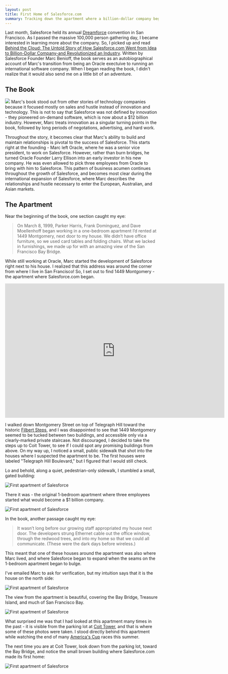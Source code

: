 ```yaml
---
layout: post
title: First Home of Salesforce.com
summary: Tracking down the apartment where a billion-dollar company began
---
```


Last month, Salesforce held its annual [Dreamforce](http://www.salesforce.com/dreamforce/DF13/) convention in San Francisco. As I passed the massive 100,000 person gathering day, I became interested in learning more about the company. So, I picked up and read [Behind the Cloud: The Untold Story of How Salesforce.com Went from Idea to Billion-Dollar Company-and Revolutionized an Industry](http://www.amazon.com/gp/product/B002PJ4SU2/ref=as_li_qf_sp_asin_il_tl?ie=UTF8&camp=1789&creative=9325&creativeASIN=B002PJ4SU2&linkCode=as2&tag=sagacionlook-20). Written by Salesforce Founder Marc Benioff, the book serves as an autobiographical account of Marc's transition from being an Oracle exectuive to running an international software company. When I  began reading the book, I didn't realize that it would also send me on a little bit of an adventure. 


## The Book

<a href="http://www.amazon.com/gp/product/B002PJ4SU2/ref=as_li_qf_sp_asin_il?ie=UTF8&camp=1789&creative=9325&creativeASIN=B002PJ4SU2&linkCode=as2&tag=sagacionlook-20"><img class="img-float" border="0" src="http://ws-na.amazon-adsystem.com/widgets/q?_encoding=UTF8&ASIN=B002PJ4SU2&Format=_SL110_&ID=AsinImage&MarketPlace=US&ServiceVersion=20070822&WS=1&tag=sagacionlook-20" ></a>
Marc's book stood out from other stories of technology companies because it focused mostly on sales and hustle instead of innovation and technology. This is not to say that Salesforce was not defined by innovation - they pioneered on-demand software, which is now about a $12 billion industry. However, Marc treats innovation as a singular turning points in the book, followed by long periods of negotations, advertising, and hard work. 

Throughout the story, it becomes clear that Marc's ability to build and maintain relationships is pivotal to the success of Salesforce. This starts right at the founding - Marc left Oracle, where he was a senior vice president, to work on Salesforce. However, rather than burn bridges, he turned Oracle Founder Larry Ellison into an early investor in his new company. He was even allowed to pick three employees from Oracle to bring with him to Salesforce. This pattern of business acumen continues throughout the growth of Salesforce, and becomes most clear during the international expansion of Salesforce, where Marc describes the relationships and hustle necessary to enter the European, Australian, and Asian markets. 

## The Apartment

Near the beginning of the book, one section caught my eye: 


> On March 8, 1999, Parker Harris, Frank Dominguez, and Dave Moellenhoff began working in a one-bedroom apartment I’d rented at 1449 Montgomery, next door to my house. We didn’t have office furniture, so we used card tables and folding chairs. What we lacked in furnishings, we made up for with an amazing view of the San Francisco Bay Bridge.

While still working at Oracle, Marc started the development of Salesforce right next to his house. I realized that this address was around the corner from where I live in San Francisco! So, I set out to find 1449  Montgomery - the apartment where Salesforce.com began. 

<iframe width="720" height="440" class="full" frameborder="0" scrolling="no" marginheight="0" marginwidth="0" src="https://maps.google.com/maps?f=q&amp;source=s_q&amp;hl=en&amp;geocode=&amp;q=1449+Montgomery+Street,+San+Francisco,+CA&amp;aq=0&amp;oq=1449+Montgomery&amp;sll=37.7577,-122.4376&amp;sspn=0.20276,0.363579&amp;ie=UTF8&amp;hq=&amp;hnear=1449+Montgomery+St,+San+Francisco,+California+94133&amp;t=m&amp;z=14&amp;iwloc=A&amp;output=embed"></iframe>

I walked down Montgomery Street on top of Telegraph Hill toward the historic <a href="http://en.wikipedia.org/wiki/Filbert_Street_(San_Francisco)">Filbert Steps</a>, and I was disappointed to see that 1449 Montgomery seemed to be tucked between two buildings, and accessible only via a clearly-marked private staircase. Not discouraged, I decided to take the steps up to Coit Tower, to see if I could spot any promising buildings from above. On my way up, I noticed a small, public sidewalk that shot into the houses where I suspected the apartment to be. The first houses were labeled "Telegraph Hill Boulevard," but I figured that I would still check. 

Lo and behold, along a quiet, pedestrian-only sidewalk, I stumbled a small, gated building:

<img src="/images/salesforce/1.jpg" alt="First apartment of Salesforce" class="full"/>

There it was - the original 1-bedroom apartment where three employees started what would become a $1 billion company.

<img src="/images/salesforce/2.jpg" alt="First apartment of Salesforce" class="full"/>

In the book, another passage caught my eye:

> It wasn’t long before our growing staff appropriated my house next door. The developers strung Ethernet cable out the office window, through the redwood trees, and into my home so that we could all communicate. (These were the dark days before wireless.)

This meant that one of these houses around the apartment was also where Marc lived, and where Salesforce began to expand when the seams on the 1-bedroom apartment began to bulge. 

I've emailed Marc to ask for verification, but my intuition says that it is the house on the north side:

<img src="/images/salesforce/3.jpg" alt="First apartment of Salesforce" class="full"/>

The view from the apartment is beautiful, covering the Bay Bridge, Treasure Island, and much of San Francisco Bay.

<img src="/images/salesforce/4.jpg" alt="First apartment of Salesforce" class="full"/>

What surprised me was that I had looked at this apartment many times in the past - it is visible from the parking lot at [Coit Tower](http://en.wikipedia.org/wiki/Coit_Tower), and that is where some of these photos were taken. I stood directly behind this apartment while watching the end of many [America's Cup](http://www.americascup.com/) races this summer. 

The next time you are at Coit Tower, look down from the parking lot, toward the Bay Bridge, and notice the small brown building where Salesforce.com made its first home:

<img src="/images/salesforce/5.jpg" alt="First apartment of Salesforce" class="full"/>
